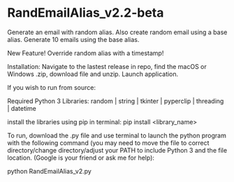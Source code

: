 # RandEmailAlias_v2.2-beta

Generate an email with random alias. Also create random email using a base alias. Generate 10 emails using the base alias.

New Feature! Override random alias with a timestamp!

Installation: Navigate to the lastest release in repo, find the macOS or Windows .zip, download file and unzip. Launch application.

If you wish to run from source:

Required Python 3 Libraries:
random | string | tkinter | pyperclip | threading | datetime

install the libraries using pip in terminal: pip install <library_name>

To run, download the .py file and use terminal to launch the python program with the following command (you may need to move the file to correct directory/change directory/adjust your PATH to include Python 3 and the file location. (Google is your friend or ask me for help):

python RandEmailAlias_v2.py
